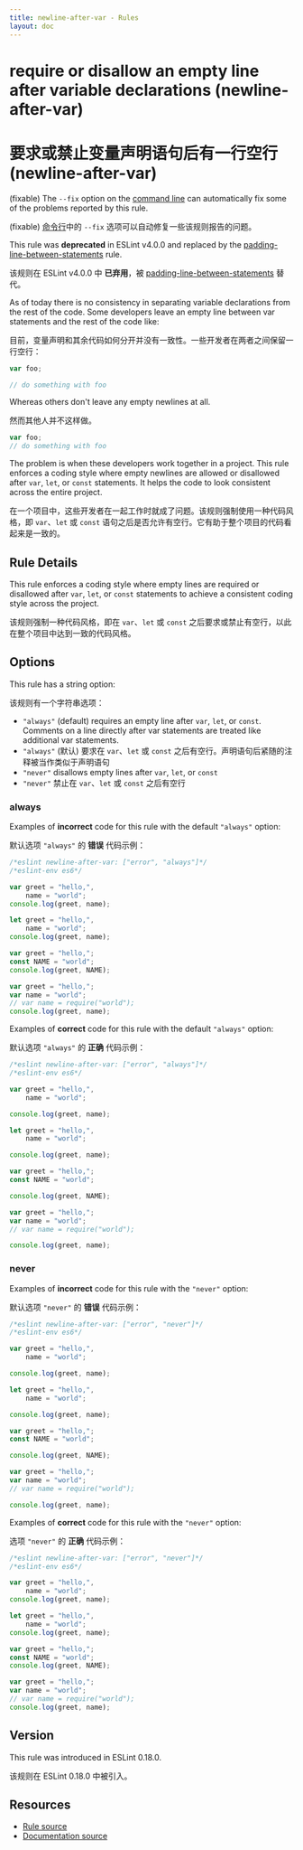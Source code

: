 ```yaml
---
title: newline-after-var - Rules
layout: doc
---
```

<!-- Note: No pull requests accepted for this file. See README.md in the root directory for details. -->

# require or disallow an empty line after variable declarations (newline-after-var)

# 要求或禁止变量声明语句后有一行空行 (newline-after-var)

(fixable) The `--fix` option on the [command line](../user-guide/command-line-interface#fix) can automatically fix some of the problems reported by this rule.

(fixable) [命令行](../user-guide/command-line-interface#fix)中的 `--fix` 选项可以自动修复一些该规则报告的问题。

This rule was **deprecated** in ESLint v4.0.0 and replaced by the [padding-line-between-statements](padding-line-between-statements) rule.

该规则在 ESLint v4.0.0 中 **已弃用**，被 [padding-line-between-statements](padding-line-between-statements) 替代。

As of today there is no consistency in separating variable declarations from the rest of the code. Some developers leave an empty line between var statements and the rest of the code like:

目前，变量声明和其余代码如何分开并没有一致性。一些开发者在两者之间保留一行空行：

```js
var foo;

// do something with foo
```

Whereas others don't leave any empty newlines at all.

然而其他人并不这样做。

```js
var foo;
// do something with foo
```

The problem is when these developers work together in a project. This rule enforces a coding style where empty newlines are allowed or disallowed after `var`, `let`, or `const` statements. It helps the code to look consistent across the entire project.

在一个项目中，这些开发者在一起工作时就成了问题。该规则强制使用一种代码风格，即 `var`、`let` 或 `const` 语句之后是否允许有空行。它有助于整个项目的代码看起来是一致的。

## Rule Details

This rule enforces a coding style where empty lines are required or disallowed after `var`, `let`, or `const` statements to achieve a consistent coding style across the project.

该规则强制一种代码风格，即在 `var`、`let` 或 `const` 之后要求或禁止有空行，以此在整个项目中达到一致的代码风格。

## Options

This rule has a string option:

该规则有一个字符串选项：

* `"always"` (default) requires an empty line after `var`, `let`, or `const`. Comments on a line directly after var statements are treated like additional var statements.
* `"always"` (默认) 要求在 `var`、`let` 或 `const` 之后有空行。声明语句后紧随的注释被当作类似于声明语句
* `"never"` disallows empty lines after `var`, `let`, or `const`
* `"never"` 禁止在 `var`、`let` 或 `const` 之后有空行

### always

Examples of **incorrect** code for this rule with the default `"always"` option:

默认选项 `"always"` 的 **错误** 代码示例：

```js
/*eslint newline-after-var: ["error", "always"]*/
/*eslint-env es6*/

var greet = "hello,",
    name = "world";
console.log(greet, name);

let greet = "hello,",
    name = "world";
console.log(greet, name);

var greet = "hello,";
const NAME = "world";
console.log(greet, NAME);

var greet = "hello,";
var name = "world";
// var name = require("world");
console.log(greet, name);
```

Examples of **correct** code for this rule with the default `"always"` option:

默认选项 `"always"` 的 **正确** 代码示例：

```js
/*eslint newline-after-var: ["error", "always"]*/
/*eslint-env es6*/

var greet = "hello,",
    name = "world";

console.log(greet, name);

let greet = "hello,",
    name = "world";

console.log(greet, name);

var greet = "hello,";
const NAME = "world";

console.log(greet, NAME);

var greet = "hello,";
var name = "world";
// var name = require("world");

console.log(greet, name);
```

### never

Examples of **incorrect** code for this rule with the `"never"` option:

默认选项 `"never"` 的 **错误** 代码示例：  

```js
/*eslint newline-after-var: ["error", "never"]*/
/*eslint-env es6*/

var greet = "hello,",
    name = "world";

console.log(greet, name);

let greet = "hello,",
    name = "world";

console.log(greet, name);

var greet = "hello,";
const NAME = "world";

console.log(greet, NAME);

var greet = "hello,";
var name = "world";
// var name = require("world");

console.log(greet, name);
```

Examples of **correct** code for this rule with the `"never"` option:

选项 `"never"` 的 **正确** 代码示例：

```js
/*eslint newline-after-var: ["error", "never"]*/
/*eslint-env es6*/

var greet = "hello,",
    name = "world";
console.log(greet, name);

let greet = "hello,",
    name = "world";
console.log(greet, name);

var greet = "hello,";
const NAME = "world";
console.log(greet, NAME);

var greet = "hello,";
var name = "world";
// var name = require("world");
console.log(greet, name);
```

## Version

This rule was introduced in ESLint 0.18.0.

该规则在 ESLint 0.18.0 中被引入。

## Resources

* [Rule source](https://github.com/eslint/eslint/tree/master/lib/rules/newline-after-var.js)
* [Documentation source](https://github.com/eslint/eslint/tree/master/docs/rules/newline-after-var.md)
